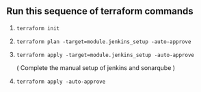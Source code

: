 ## Run this sequence of terraform commands

1. `terraform init`
2. `terraform plan -target=module.jenkins_setup -auto-approve`
3. `terraform apply -target=module.jenkins_setup -auto-approve`

   ( Complete the manual setup of jenkins and sonarqube )

4. `terraform apply -auto-approve`
